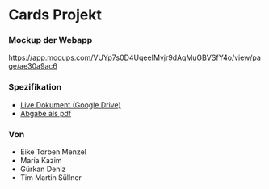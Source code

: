 # Cards Projekt

### Mockup der Webapp
https://app.moqups.com/VUYp7s0D4UqeeIMvjr9dAqMuGBVSfY4o/view/page/ae30a9ac6

### Spezifikation
 - [Live Dokument (Google Drive)](https://docs.google.com/document/d/1xndBr1c1-UpDQ6IDidkVd7RR4XhCvFRRsA06Sh4eckw/edit?usp=sharing)
 - [Abgabe als pdf](documentation/Spezifikation_abgabe_23_10_2023.pdf)

### Von
 - Eike Torben Menzel
 - Maria Kazim
 - Gürkan Deniz
 - Tim Martin Süllner
